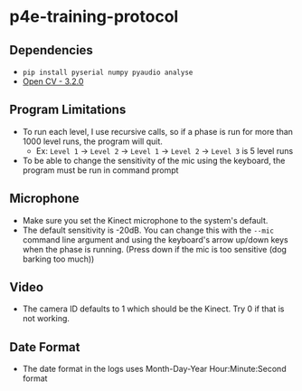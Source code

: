 # p4e-training-protocol


## Dependencies
 - `pip install pyserial numpy pyaudio analyse` 
 - [Open CV - 3.2.0](http://opencv.org/releases.html)


## Program Limitations
 - To run each level, I use recursive calls, so if a phase is run for more than 1000 level runs, the program will quit.
   - Ex: `Level 1` -> `Level 2` -> `Level 1` -> `Level 2` -> `Level 3` is 5 level runs
 - To be able to change the sensitivity of the mic using the keyboard, the program must be run in command prompt

## Microphone
  - Make sure you set the Kinect microphone to the system's default.  
  - The default sensitivity is -20dB. You can change this with the `--mic` command line argument and using the keyboard's arrow up/down keys when the phase is running. (Press down if the mic is too sensitive (dog barking too much))
   
## Video
  - The camera ID defaults to 1 which should be the Kinect. Try 0 if that is not working.

## Date Format
  - The date format in the logs uses Month-Day-Year Hour:Minute:Second format

